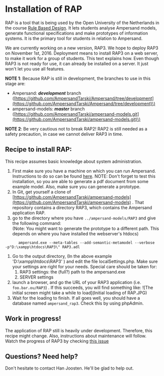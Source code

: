 # Installation of RAP

RAP is a tool that is being used by the Open University of the Netherlands in the course [Rule Based Design](http://portal.ou.nl/web/ontwerpen-met-bedrijfsregels). It lets students analyse Ampersand models, generate functional specifications and make prototypes of information systems. It is the primary tool for students in relation to Ampersand.

We are currently working on a new version, RAP3. We hope to deploy RAP3 on November 1st, 2016. Deployment means to install RAP3 on a web server, to make it work for a group of students. This text explains how. Even though RAP3 is not ready for use, it can already be installed on a server. It just won't let you use all features.

**NOTE 1**: Because RAP is still in development, the branches to use in this stage are:

* Ampersand: _**development**_ branch \([https://github.com/AmpersandTarski/Ampersand/tree/development](https://github.com/AmpersandTarski/Ampersand/tree/development)\)
* ampersand-models: _**master**_ branch \([https://github.com/AmpersandTarski/ampersand-models.git](https://github.com/AmpersandTarski/ampersand-models.git)\)

**NOTE 2**: Be very cautious not to break RAP2! RAP2 is still needed as a safety precaution, in case we cannot deliver RAP3 in time.

## Recipe to install RAP:

This recipe assumes basic knowledge about system administration.  
1. First make sure you have a machine on which you can run Ampersand. Instructions to do so can be found [here](https://ampersandtarski.gitbooks.io/documentation/content/installation/installing_ampersand.html). NOTE: Don't forget to test this installation, so you are able to generate a pdf document from some example model. Also, make sure you can generate a prototype.  
2. In Git, get yourself a clone of [https://github.com/AmpersandTarski/ampersand-models](https://github.com/AmpersandTarski/ampersand-models) . That repository contains a directory RAP3, which contains the Ampersand application RAP.  
3. go to the directory where you have `../ampersand-models/RAP3` and give the following command:  
\(Note: You might want to generate the prototype to a different path. This depends on where you have installed the webserver's htdocs\)

```
      ampersand.exe --meta-tables --add-semantic-metamodel --verbose  -p"D:\xampp\htdocs\RAP3\" RAP3.adl
```

1. Go to the output directory, \(In the above example 'D:\xampp\htdocs\RAP3\' \) and edit the file localSettings.php. Make sure your settings are right for your needs. Special care should be taken for:
   1. RAP3 settings: the \(full?\) path to the ampersand.exe
   2. SERVER settings
2. launch a browser, and go the URL of your RAP3 application \(i.e. `foo.bar.ou/RAP3`\) . If this succeeds, you will find something like:
   ![The initial screen might take a while to load](Initial loading of RAP.JPG)
3. Wait for the loading to finish. If all goes well, you should have a database named `ampersand_rap3`. Check this by using phpAdmin.

## Work in progress!

The application of RAP still is heavily under development. Therefore, this recipe might change. Also, instructions about maintenance will follow. Watch the progress of RAP3 by checking [this issue](https://github.com/AmpersandTarski/Ampersand/issues/449)

## Questions? Need help?

Don't hesitate to contact Han Joosten. He'll be glad to help out.

